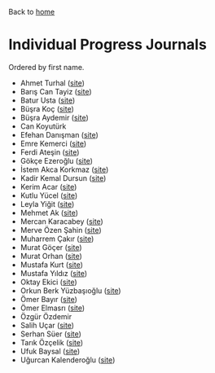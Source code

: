 Back to [home](https://mef-bda503.github.io)

# Individual Progress Journals

Ordered by first name.

+ Ahmet Turhal ([site](https://mef-bda503.github.io/pj18-aturhal/))
+ Barış Can Tayiz ([site](https://mef-bda503.github.io/pj18-TROLEYBUS/))
+ Batur Usta ([site](https://mef-bda503.github.io/pj18-baturusta/))
+ Büşra Koç ([site](https://mef-bda503.github.io/pj18-busraakoc/))
+ Büşra Aydemir ([site](https://mef-bda503.github.io/pj18-aydemirbusra/))
+ Can Koyutürk
+ Efehan Danışman ([site](https://mef-bda503.github.io/pj18-efehandanisman/))
+ Emre Kemerci ([site](https://mef-bda503.github.io/pj18-EmreKemerci/))
+ Ferdi Ateşin ([site](https://mef-bda503.github.io/pj18-ferdiatesin/))
+ Gökçe Ezeroğlu ([site](https://mef-bda503.github.io/pj18-gokceezeroglu/))
+ İstem Akca Korkmaz ([site](https://mef-bda503.github.io/pj18-istema/))
+ Kadir Kemal Dursun ([site](https://mef-bda503.github.io/pj18-KadirKemal/))
+ Kerim Acar  ([site](https://mef-bda503.github.io/pj18-mkerimacar/))
+ Kutlu Yücel ([site](https://mef-bda503.github.io/pj18-kkyucel/))
+ Leyla Yiğit  ([site](https://mef-bda503.github.io/pj18-Leyla.Yigit/))
+ Mehmet Ak ([site](https://mef-bda503.github.io/pj18-mehmetakk/))
+ Mercan Karacabey ([site](https://mef-bda503.github.io/pj18-mkaracabey/))
+ Merve Özen Şahin ([site](https://mef-bda503.github.io/pj18-ozenm/))
+ Muharrem Çakır ([site](https://mef-bda503.github.io/pj18-muharremcakir81/))
+ Murat Göçer ([site](https://mef-bda503.github.io/pj18-mrtgocer/))
+ Murat Orhan ([site](https://mef-bda503.github.io/pj18-muratorhan/))
+ Mustafa Kurt ([site](https://mef-bda503.github.io/pj18-mustaa8/))
+ Mustafa Yıldız ([site](https://mef-bda503.github.io/pj18-yildizmust/))
+ Oktay Ekici ([site](https://mef-bda503.github.io/pj18-oktayekici/))
+ Orkun Berk Yüzbaşıoğlu ([site](https://mef-bda503.github.io/pj18-orkunberkyuzbasioglu/))
+ Ömer Bayır ([site](https://mef-bda503.github.io/pj18-omerbayir/))
+ Ömer Elmasrı ([site](https://mef-bda503.github.io/pj18-elmasriomer/))
+ Özgür Özdemir
+ Salih Uçar ([site](https://mef-bda503.github.io/pj18-ucarsal/))
+ Serhan Süer ([site](https://mef-bda503.github.io/pj18-SerhanSuer/))
+ Tarık Özçelik ([site](https://mef-bda503.github.io/pj18-TarikOzcelik81/))
+ Ufuk Baysal ([site](https://mef-bda503.github.io/pj18-baysalu/))
+ Uğurcan Kalenderoğlu ([site](https://mef-bda503.github.io/pj18-ukalender/))
